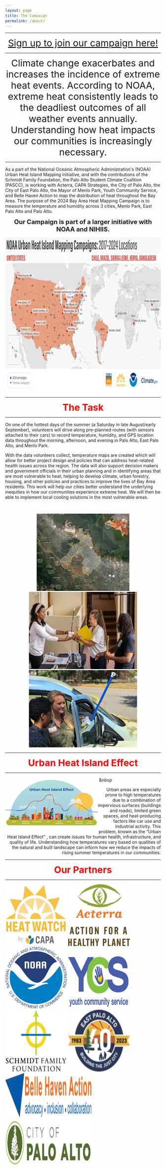 ```yaml
---
layout: page
title: The Campaign
permalink: /about/
---
```


-------------------------------------------------------------------------------------------------------------------------------------------------------

<p align="center">
  <span style="color:red;font-size:30px;"><a href="https://docs.google.com/forms/d/e/1FAIpQLSefdzT36AMtDJTZoYf4KSVVTP8T2kH7KcHr3QkAhTYELuy9bg/viewform">Sign up to join our campaign here!</a>  </span>
</p>

-------------------------------------------------------------------------------------------------------------------------------------------------------

<p align="center">
<span style="font-size:30px;"> Climate change exacerbates and increases the incidence of extreme heat events. According to NOAA, extreme heat consistently leads to the deadliest outcomes of all weather events annually. Understanding how heat impacts our communities is increasingly necessary. </span>
</p>

------------------------------------------------------------------------------------------------------------------------------------------------------------------------------------------------------------------------------------------------------------------------------------------------------


As a part of the National Oceanic Atmospheric Administration's (NOAA) Urban Heat Island Mapping initiative, and with the contributions of the Schmidt Family Foundation, the Palo Alto Student Climate Coalition (PASCC), is working with Acterra, CAPA Strategies, the City of Palo Alto, the City of East Palo Alto, the Mayor of Menlo Park, Youth Community Service, and Belle Haven Action to map the distribution of heat throughout the Bay Area. The purpose of the 2024 Bay Area Heat Mapping Campaign is to measure the temperature and humidity across 3 cities, Menlo Park, East Palo Alto and Palo Alto.

<p align="center">
<span style="font-weight:700;font-size:20px"> Our Campaign is part of a larger initiative with NOAA and NIHIIS. </span>
</p>

<p align="center">
<img src="https://raw.githubusercontent.com/kmualim/bayareaheatmapping2024/master/images/urban_heat_campaign.png" height="500" width="800">
</p>

-----------------------------------------------------------------------------------------------------------------------------------------------

<p align="center">
<span style="color:red;font-weight:700;font-size:30px"> The Task </span>
</p>

-----------------------------------------------------------------------------------------------------------------------------------------------


On one of the hottest days of the summer (a Saturday in late August/early September), volunteers will drive along pre-planned routes (with sensors attached to their cars) to record temperature, humidity, and GPS location data throughout the morning, afternoon, and evening in Palo Alto, East Palo Alto, and Menlo Park.

With the data volunteers collect, temperature maps are created which will allow for better project design and policies that can address heat-related health issues across the region. The data will also support decision makers and government officials in their urban planning and in identifying areas that are most vulnerable to heat; helping to develop climate, urban forestry, housing, and other policies and practices to improve the lives of Bay Area residents. This work will help our cities better understand the underlying inequities in how our communities experience extreme heat. We will then be able to implement local cooling solutions in the most vulnerable areas.

<br> 

<p align='center'>
<img src="https://raw.githubusercontent.com/kmualim/bayareaheatmapping2024/master/images/mapped_regions.png" height="250" width="300" style="border: 20px white">
<img src="https://raw.githubusercontent.com/kmualim/bayareaheatmapping2024/master/images/progressive_church.jpeg" height="250" width="350" style="border: 20px white">
<img src="https://raw.githubusercontent.com/kmualim/bayareaheatmapping2024/master/images/sensor-image.jpeg" height="250" width="350" style="border: 20px white">
</p>

-----------------------------------------------------------------------------------------------------------------------------------------------

<p align="center">
<span style="color:red;font-weight:700;font-size:30px"> Urban Heat Island Effect </span>
</p>

-----------------------------------------------------------------------------------------------------------------------------------------------

<img src="https://raw.githubusercontent.com/kmualim/bayareaheatmapping2024/master/images/uhi-effect.png" align="left" height="170" width="300" style="border: 2px white"> &nbsp;&nbsp


<p align="right"> Urban areas are especially prone to high temperatures due to a combination of impervious surfaces (buildings and roads), limited green spaces, and  heat-producing factors like car use and industrial activity. This problem, known as the <bold>“Urban Heat Island Effect”</bold> , can create issues for human health, infrastructure, and quality of life. Understanding how temperatures vary based on qualities of the natural and built landscape can inform how we reduce the impacts of rising summer temperatures in our communities. 
</p>

-----------------------------------------------------------------------------------------------------------------------------------------------

<p align="center">
<span style="color:red;font-weight:700;font-size:30px"> Our Partners </span>
</p>

-----------------------------------------------------------------------------------------------------------------------------------------------

<p float="left">
  
  <img src="https://raw.githubusercontent.com/kmualim/bayareaheatmapping2024/master/images/heatwatch.png" height="200" width="200" style="border: 10px white">
  <img src="https://raw.githubusercontent.com/kmualim/bayareaheatmapping2024/master/images/Acterra.png" height="200" width="200" style="border: 10px white" >
  <img src="https://raw.githubusercontent.com/kmualim/bayareaheatmapping2024/master/images/NOAA.png" height="200" width="200" style="border: 10px white">
  <img src="https://raw.githubusercontent.com/kmualim/bayareaheatmapping2024/master/images/YCS.webp" height="180" width="200" style="border: 10px white">
  <img src="https://raw.githubusercontent.com/kmualim/bayareaheatmapping2024/master/images/schmidtlogo.png" height="200" width="200" style="border: 10px white">
  <img src="https://raw.githubusercontent.com/kmualim/bayareaheatmapping2024/master/images/east_pa.png" height="200" width="200" style="border: 10px white">
  <img src="https://raw.githubusercontent.com/kmualim/bayareaheatmapping2024/master/images/belle_haven.webp" height="150" width="280" style="border: 10px white">
  <img src="https://raw.githubusercontent.com/kmualim/bayareaheatmapping2024/master/images/palo_alto.png" height="150" width="280" style="border: 10px white">
  
</p>
